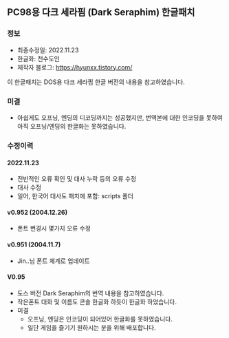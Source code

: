 ## PC98용 다크 세라핌 (Dark Seraphim) 한글패치
### 정보
* 최종수정일: 2022.11.23
* 한글화: 천수도인
* 제작자 블로그: https://hyunxx.tistory.com/

이 한글패치는 DOS용 다크 세라핌 한글 버전의 내용을 참고하였습니다.

### 미결
* 아쉽게도 오프닝, 엔딩의 디코딩까지는 성공했지만, 번역본에 대한 인코딩을 못하여 아직 오프닝/엔딩의 한글화는 못하였습니다.

### 수정이력
#### 2022.11.23
* 전반적인 오류 확인 및 대사 누락 등의 오류 수정
* 대사 수정
* 일어, 한국어 대사도 패치에 포함: scripts 폴더
#### v0.952 (2004.12.26)
* 폰트 변경시 몇가지 오류 수정
#### v0.951 (2004.11.7)
* Jin..님 폰트 체계로 업데이트
#### V0.95
* 도스 버전 Dark Seraphim의 번역 내용을 참고하였습니다.
* 작은폰트 대화 및 이름도 콘솔 한글화 하듯이 한글화 하었습니다.
* 미결
	+ 오프닝, 엔딩은 인코딩이 되어있어 한글화를 못하였습니다.
	+ 일단 게임을 즐기기 원하시는 분을 위해 배포합니다.